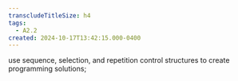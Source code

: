 ```yaml
---
transcludeTitleSize: h4
tags:
  - A2.2
created: 2024-10-17T13:42:15.000-0400
---
```

use sequence, selection, and repetition control structures to create programming solutions;